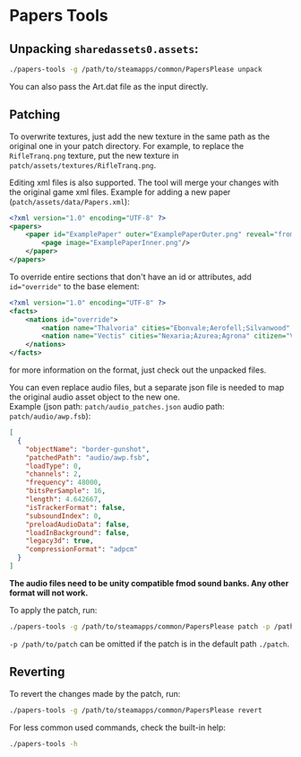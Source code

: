 # Papers Tools

## Unpacking `sharedassets0.assets`:

```bash
./papers-tools -g /path/to/steamapps/common/PapersPlease unpack
```

You can also pass the Art.dat file as the input directly.

## Patching 

To overwrite textures, just add the new texture in the same path as the original one in your patch directory. For example,
to replace the `RifleTranq.png` texture, put the new texture in `patch/assets/textures/RifleTranq.png`.  

Editing xml files is also supported. The tool will merge your changes with the original game xml files. Example for adding a new
paper (`patch/assets/data/Papers.xml`):

```xml
<?xml version="1.0" encoding="UTF-8" ?>
<papers>
    <paper id="ExamplePaper" outer="ExamplePaperOuter.png" reveal="fromslot" oddshape="true">
        <page image="ExamplePaperInner.png"/>
    </paper>
</papers>
```

To override entire sections that don't have an id or attributes, add `id="override"` to the base element:

```xml
<?xml version="1.0" encoding="UTF-8" ?>
<facts>
    <nations id="override">
        <nation name="Thalvoria" cities="Ebonvale;Aerofell;Silvanwood" citizen="Thalvorian"/>
        <nation name="Vectis" cities="Nexaria;Azurea;Agrona" citizen="Vectisan"/>
    </nations>
</facts>
```

for more information on the format, just check out the unpacked files.  

You can even replace audio files, but a separate json file is needed to map the original audio asset object to the new one.  
Example (json path: `patch/audio_patches.json` audio path: `patch/audio/awp.fsb`):

```json
[
  {
    "objectName": "border-gunshot",
    "patchedPath": "audio/awp.fsb",
    "loadType": 0,
    "channels": 2,
    "frequency": 48000,
    "bitsPerSample": 16,
    "length": 4.642667,
    "isTrackerFormat": false,
    "subsoundIndex": 0,
    "preloadAudioData": false,
    "loadInBackground": false,
    "legacy3d": true,
    "compressionFormat": "adpcm"
  }
]
```

**The audio files need to be unity compatible fmod sound banks. Any other format will not work.**

To apply the patch, run:

```bash
./papers-tools -g /path/to/steamapps/common/PapersPlease patch -p /path/to/patch
```

`-p /path/to/patch` can be omitted if the patch is in the default path `./patch`.

## Reverting

To revert the changes made by the patch, run:

```bash
./papers-tools -g /path/to/steamapps/common/PapersPlease revert
```

For less common used commands, check the built-in help:

```bash
./papers-tools -h
```
